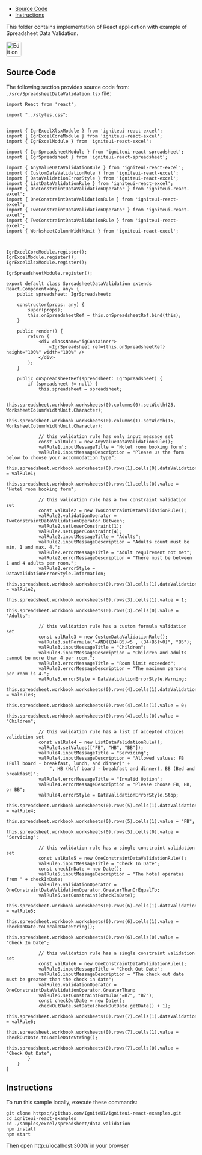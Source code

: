 <!-- NOTE: do not change this file because it will be auto re-generated from template file: -->
<!-- https://github.com/IgniteUI/igniteui-react-examples/tree/master/sample-template-files/ReadMe.md -->

<!-- ## Table of Contents -->
<!-- - [Sample Preview](#Sample-Preview) -->
- [Source Code](#Source-Code)
- [Instructions](#Instructions)

This folder contains implementation of React application with example of Spreadsheet Data Validation.
<!-- in the Spreadsheet component -->
<!-- [Spreadsheet](https://infragistics.com/Reactsite/components/spreadsheet.html) -->

<html lang="en" xmlns="http://www.w3.org/1999/xhtml">
    <body>
        <a target="_blank" href="https://codesandbox.io/s/github/IgniteUI/igniteui-react-examples/tree/master/samples/excel/spreadsheet/data-validation?fontsize=14&hidenavigation=1&theme=dark&view=preview&file=/src/SpreadsheetDataValidation.tsx" rel="noopener noreferrer">
            <img height="40px" style="border-radius: 0.25rem" alt="Edit on CodeSandbox" src="https://static.infragistics.com/xplatform/images/sandbox/code.png"/>
        </a>
        <!-- <a target="_blank"
href="https://codesandbox.io/s/github/IgniteUI/igniteui-react-examples/tree/master/samples/maps/geo-map/binding-csv-points?fontsize=14&hidenavigation=1&theme=dark&view=preview">
            <img alt="Edit Sample" src="https://codesandbox.io/static/img/play-codesandbox.svg"/>
        </a> -->
        <!-- <a target="_blank" style="margin-left: 0.5rem"
href="https://codesandbox.io/embed/github/IgniteUI/igniteui-react-examples/tree/master/samples/excel/spreadsheet/data-validation?fontsize=14&hidenavigation=1&theme=dark&view=preview&file=/src/SpreadsheetDataValidation.tsx">
            <img height="40px" style="border-radius: 5px" alt="View on CodeSandbox" src="https://static.infragistics.com/xplatform/images/sandbox/view.png"/>
        </a> -->
        <!-- <a target="_blank"
href="https://codesandbox.io/embed/github/IgniteUI/igniteui-react-examples/tree/master/samples/maps/geo-map/binding-csv-points?fontsize=14&hidenavigation=1&theme=dark&view=preview">
            <img alt="View on CodeSandbox" src="https://static.infragistics.com/xplatform/images/sandbox/view.png"/>
        </a>
https://codesandbox.io/embed/react-treemap-overview-rtb45
https://codesandbox.io/static/img/play-codesandbox.svg
https://codesandbox.io/embed/react-treemap-overview-rtb45?view=browser -->
    </body>
</html>

<!-- ## Sample Preview -->

<!-- <iframe
  src="https://codesandbox.io/embed/github/IgniteUI/igniteui-react-examples/tree/master/samples/excel/spreadsheet/data-validation?fontsize=14&hidenavigation=1&theme=dark&view=preview&file=/src/SpreadsheetDataValidation.tsx"
  style="width:100%; height:400px; border:0; border-radius: 4px; overflow:hidden;"
  allow="accelerometer; ambient-light-sensor; camera; encrypted-media; geolocation; gyroscope; hid; microphone; midi; payment; usb; vr"
  sandbox="allow-forms allow-modals allow-popups allow-presentation allow-same-origin allow-scripts"
></iframe> -->

## Source Code

The following section provides source code from:
`./src/SpreadsheetDataValidation.tsx` file:

```tsx
import React from 'react';

import "../styles.css";


import { IgrExcelXlsxModule } from 'igniteui-react-excel';
import { IgrExcelCoreModule } from 'igniteui-react-excel';
import { IgrExcelModule } from 'igniteui-react-excel';

import { IgrSpreadsheetModule } from 'igniteui-react-spreadsheet';
import { IgrSpreadsheet } from 'igniteui-react-spreadsheet';

import { AnyValueDataValidationRule } from 'igniteui-react-excel';
import { CustomDataValidationRule } from 'igniteui-react-excel';
import { DataValidationErrorStyle } from 'igniteui-react-excel';
import { ListDataValidationRule } from 'igniteui-react-excel';
import { OneConstraintDataValidationOperator } from 'igniteui-react-excel';
import { OneConstraintDataValidationRule } from 'igniteui-react-excel';
import { TwoConstraintDataValidationOperator } from 'igniteui-react-excel';
import { TwoConstraintDataValidationRule } from 'igniteui-react-excel';
import { WorksheetColumnWidthUnit } from 'igniteui-react-excel';



IgrExcelCoreModule.register();
IgrExcelModule.register();
IgrExcelXlsxModule.register();

IgrSpreadsheetModule.register();

export default class SpreadsheetDataValidation extends React.Component<any, any> {
    public spreadsheet: IgrSpreadsheet;

    constructor(props: any) {
        super(props);
        this.onSpreadsheetRef = this.onSpreadsheetRef.bind(this);
    }

    public render() {
        return (
            <div className="igContainer">
                <IgrSpreadsheet ref={this.onSpreadsheetRef} height="100%" width="100%" />
            </div>
        );
    }

    public onSpreadsheetRef(spreadsheet: IgrSpreadsheet) {
        if (spreadsheet != null) {
            this.spreadsheet = spreadsheet;

            this.spreadsheet.workbook.worksheets(0).columns(0).setWidth(25, WorksheetColumnWidthUnit.Character);
            this.spreadsheet.workbook.worksheets(0).columns(1).setWidth(15, WorksheetColumnWidthUnit.Character);

            // this validation rule has only input message set
            const valRule1 = new AnyValueDataValidationRule();
            valRule1.inputMessageTitle = "Hotel room booking form";
            valRule1.inputMessageDescription = "Please us the form below to choose your accommodation type";
            this.spreadsheet.workbook.worksheets(0).rows(1).cells(0).dataValidationRule = valRule1;
            this.spreadsheet.workbook.worksheets(0).rows(1).cells(0).value = "Hotel room booking form";

            // this validation rule has a two constraint validation set
            const valRule2 = new TwoConstraintDataValidationRule();
            valRule2.validationOperator = TwoConstraintDataValidationOperator.Between;
            valRule2.setLowerConstraint(1);
            valRule2.setUpperConstraint(4);
            valRule2.inputMessageTitle = "Adults";
            valRule2.inputMessageDescription = "Adults count must be min, 1 and max. 4.";
            valRule2.errorMessageTitle = "Adult requirement not met";
            valRule2.errorMessageDescription = "There must be between 1 and 4 adults per room.";
            valRule2.errorStyle = DataValidationErrorStyle.Information;
            this.spreadsheet.workbook.worksheets(0).rows(3).cells(1).dataValidationRule = valRule2;
            this.spreadsheet.workbook.worksheets(0).rows(3).cells(1).value = 1;
            this.spreadsheet.workbook.worksheets(0).rows(3).cells(0).value = "Adults";

            // this validation rule has a custom formula validation set
            const valRule3 = new CustomDataValidationRule();
            valRule3.setFormula("=AND((B4+B5)<5 , (B4+B5)>0)", "B5");
            valRule3.inputMessageTitle = "Children";
            valRule3.inputMessageDescription = "Children and adults cannot be more than 4 per room.";
            valRule3.errorMessageTitle = "Room limit exceeded";
            valRule3.errorMessageDescription = "The maximum persons per room is 4.";
            valRule3.errorStyle = DataValidationErrorStyle.Warning;
            this.spreadsheet.workbook.worksheets(0).rows(4).cells(1).dataValidationRule = valRule3;
            this.spreadsheet.workbook.worksheets(0).rows(4).cells(1).value = 0;
            this.spreadsheet.workbook.worksheets(0).rows(4).cells(0).value = "Children";

            // this validation rule has a list of accepted choices validation set
            const valRule4 = new ListDataValidationRule();
            valRule4.setValues(["FB", "HB", "BB"]);
            valRule4.inputMessageTitle = "Servicing";
            valRule4.inputMessageDescription = "Allowed values: FB (Full board - breakfast, lunch, and dinner)" +
                ", HB (Half board - breakfast and dinner), BB (Bed and breakfast)";
            valRule4.errorMessageTitle = "Invalid Option";
            valRule4.errorMessageDescription = "Please choose FB, HB, or BB";
            valRule4.errorStyle = DataValidationErrorStyle.Stop;
            this.spreadsheet.workbook.worksheets(0).rows(5).cells(1).dataValidationRule = valRule4;
            this.spreadsheet.workbook.worksheets(0).rows(5).cells(1).value = "FB";
            this.spreadsheet.workbook.worksheets(0).rows(5).cells(0).value = "Servicing";

            // this validation rule has a single constraint validation set
            const valRule5 = new OneConstraintDataValidationRule();
            valRule5.inputMessageTitle = "Check In Date";
            const checkInDate = new Date();
            valRule5.inputMessageDescription = "The hotel operates from " + checkInDate;
            valRule5.validationOperator = OneConstraintDataValidationOperator.GreaterThanOrEqualTo;
            valRule5.setConstraint(checkInDate);
            this.spreadsheet.workbook.worksheets(0).rows(6).cells(1).dataValidationRule = valRule5;
            this.spreadsheet.workbook.worksheets(0).rows(6).cells(1).value = checkInDate.toLocaleDateString();
            this.spreadsheet.workbook.worksheets(0).rows(6).cells(0).value = "Check In Date";

            // this validation rule has a single constraint validation set
            const valRule6 = new OneConstraintDataValidationRule();
            valRule6.inputMessageTitle = "Check Out Date";
            valRule6.inputMessageDescription = "The check out date must be greater than the check in date";
            valRule6.validationOperator = OneConstraintDataValidationOperator.GreaterThan;
            valRule6.setConstraintFormula("=B7", "B7");
            const checkOutDate = new Date();
            checkOutDate.setDate(checkOutDate.getDate() + 1);
            this.spreadsheet.workbook.worksheets(0).rows(7).cells(1).dataValidationRule = valRule6;
            this.spreadsheet.workbook.worksheets(0).rows(7).cells(1).value = checkOutDate.toLocaleDateString();
            this.spreadsheet.workbook.worksheets(0).rows(7).cells(0).value = "Check Out Date";
        }
    }
}
```

## Instructions
To run this sample locally, execute these commands:

```
git clone https://github.com/IgniteUI/igniteui-react-examples.git
cd igniteui-react-examples
cd ./samples/excel/spreadsheet/data-validation
npm install
npm start

```

Then open http://localhost:3000/ in your browser

